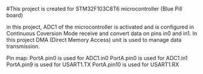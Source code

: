 #This project is created for STM32F103C8T6 microcontroller (Blue Pill board)

in this project, ADC1 of the microcontroller is activated and is configured in Continuous Coversion Mode receive and convert data on pins in0 and in1. In this project DMA (Direct Memory Access) unit is used to manage data transmission. 

Pin map:
PortA.pin0 is used for ADC1.in0 
PortA.pin0 is used for ADC1.in1
PortA.pin9 is used for USART1.TX
PortA.pin10 is used for USART1.RX



